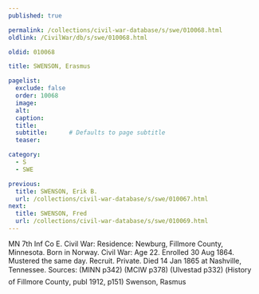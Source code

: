 ```yaml
---
published: true

permalink: /collections/civil-war-database/s/swe/010068.html
oldlink: /CivilWar/db/s/swe/010068.html

oldid: 010068

title: SWENSON, Erasmus

pagelist:
  exclude: false
  order: 10068
  image: 
  alt:
  caption:
  title:
  subtitle:      # Defaults to page subtitle
  teaser:

category: 
  - S 
  - SWE

previous:
  title: SWENSON, Erik B.
  url: /collections/civil-war-database/s/swe/010067.html  
next:
  title: SWENSON, Fred
  url: /collections/civil-war-database/s/swe/010069.html   
---
```

MN 7th Inf Co E. Civil War: Residence: Newburg, Fillmore County, Minnesota. Born in Norway. Civil War: Age 22. Enrolled 30 Aug 1864. Mustered the same day. Recruit. Private. Died 14 Jan 1865 at Nashville, Tennessee. Sources: (MINN p342) (MCIW p378) (Ulvestad p332) (&#147;History of Fillmore County&#148;, publ 1912, p151) &#147;Swenson, Rasmus&#148;